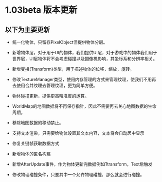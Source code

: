 # 1.03beta 版本更新

## 以下为主要更新

- 统一化物体，只留存PixelObject但提供物体分层。
- 新增物体层，对于用于UI的物体，我们提供UI层，对于游戏中的物体我们用于世界层，UI层物体将不会考虑碰撞以及摄像机影响，其坐标系和分辨率相关。
- 新增变换(Transform)类型，用于描述物体的位移，缩放，旋转。
- 修改TextureManager类型，使用内存管理的方式来管理纹理，使我们不用再去使用合并纹理去管理纹理，更为简单方便。
- 物体碰撞更新，提供更高精准度的运算。
- WorldMap的地图数据将不再保存指针，因此不需要再去关心地图数据的生命周期。
- 移除地图数据的移动禁止。

- 支持文本渲染，只需要给物体设置其文本内容，文本将会自动居中显示
- 修复关键帧获取数据方式
- 新增物体的匿名构建

- 新增AfterUpdate事件，作为物体更新完数据例如Ttransform，Text后触发
- 修改物理碰撞条件，只要其中一个允许物理碰撞，那么就会进行碰撞。
